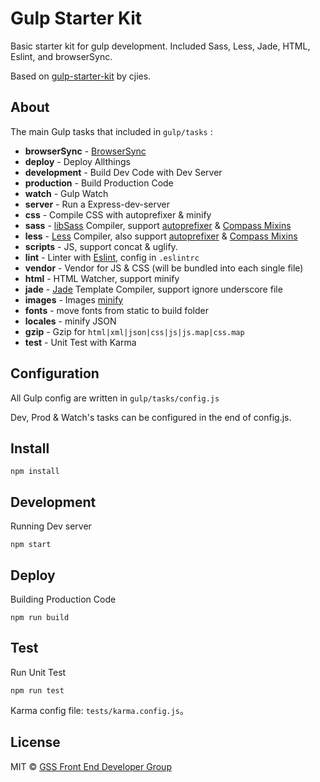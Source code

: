 # Gulp Starter Kit

Basic starter kit for gulp development. Included Sass, Less, Jade, HTML, Eslint, and browserSync.

Based on [gulp-starter-kit](https://github.com/cjies/gulp-starter-kit) by cjies.


## About

The main Gulp tasks that included in ```gulp/tasks``` :

- **browserSync** - [BrowserSync](https://www.browsersync.io/)
- **deploy** - Deploy Allthings
- **development** - Build Dev Code with Dev Server
- **production** - Build Production Code
- **watch** - Gulp Watch
- **server** - Run a Express-dev-server
- **css** - Compile CSS with autoprefixer & minify
- **sass** - [libSass](http://sass-lang.com/libsass) Compiler, support [autoprefixer](https://github.com/sindresorhus/gulp-autoprefixer) & [Compass Mixins](https://github.com/Igosuki/compass-mixins)
- **less** - [Less](lesscss.org) Compiler, also support [autoprefixer](https://github.com/sindresorhus/gulp-autoprefixer) & [Compass Mixins](https://github.com/Igosuki/compass-mixins)
- **scripts** - JS, support concat & uglify.
- **lint** - Linter with [Eslint](http://eslint.org/), config in ```.eslintrc```
- **vendor** - Vendor for JS & CSS (will be bundled into each single file)
- **html** - HTML Watcher, support minify
- **jade** - [Jade](http://jade-lang.com/) Template Compiler, support ignore underscore file 
- **images** - Images [minify](https://github.com/sindresorhus/gulp-imagemin)
- **fonts** - move fonts from static to build folder
- **locales** - minify JSON 
- **gzip** - Gzip for ```html|xml|json|css|js|js.map|css.map```
- **test** - Unit Test with Karma


## Configuration

All Gulp config are written in ```gulp/tasks/config.js``` 

Dev, Prod & Watch's tasks can be configured in the end of config.js.


## Install

```
npm install
```


## Development

Running Dev server

```
npm start
```


## Deploy

Building Production Code

```
npm run build
```


## Test

Run Unit Test 

```
npm run test
```

Karma config file: ```tests/karma.config.js```。


## License
MIT © [GSS Front End Developer Group](https://github.com/GSS-FED)
